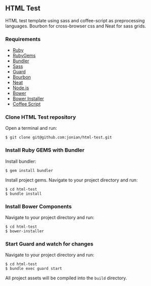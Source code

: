 ## HTML Test

HTML test template using sass and coffee-script as preprocessing languages. Bourbon for cross-browser css and Neat for sass grids.

### Requirements

- [Ruby](http://www.ruby-lang.org/)
- [RubyGems](http://rubygems.org/)
- [Bundler](http://bundler.io/)
- [Sass](http://sass-lang.com/)
- [Guard](https://github.com/guard/guard/)
- [Bourbon](http://bourbon.io/)
- [Neat](http://neat.bourbon.io/)
- [Node.js](http://nodejs.org/)
- [Bower](http://bower.io/)
- [Bower Installer](http://github.com/blittle/bower-installer/)
- [Coffee Script](http://coffeescript.org/)

### Clone HTML Test repository

Open a terminal and run:

	$ git clone git@github.com:jonian/html-test.git

### Install Ruby GEMS with Bundler

Install bundler:

	$ gem install bundler

Install project gems. Navigate to your project directory and run:

	$ cd html-test
	$ bundle install

### Install Bower Components

Navigate to your project directory and run:

	$ cd html-test
	$ bower-installer

### Start Guard and watch for changes

Navigate to your project directory and run:

	$ cd html-test
	$ bundle exec guard start

All project assets will be compiled into the `build` directory.
